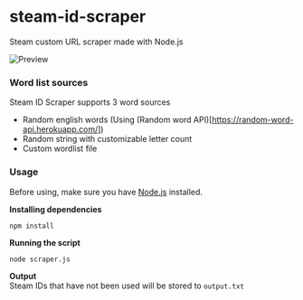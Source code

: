 # steam-id-scraper
 Steam custom URL scraper made with Node.js
 
![Preview](https://cdn.discordapp.com/attachments/706129504682246146/852128734336385044/ss.png)

### Word list sources
Steam ID Scraper supports 3 word sources
 - Random english words (Using (Random word API)[https://random-word-api.herokuapp.com/])
 - Random string with customizable letter count
 - Custom wordlist file

### Usage
Before using, make sure you have [Node.js](https://nodejs.org/) installed.  

**Installing dependencies**
```
npm install
```
**Running the script**
```
node scraper.js
```

**Output**  
Steam IDs that have not been used will be stored to `output.txt`

